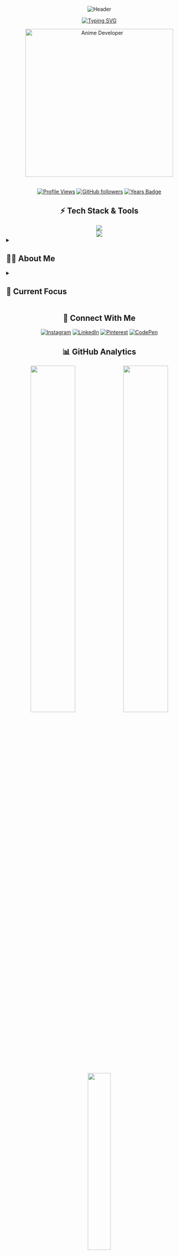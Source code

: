 <div align="center">
  
  ![Header](https://capsule-render.vercel.app/api?type=waving&color=gradient&customColorList=6,11,20&height=180&section=header&text=Aman%20Pandey&fontSize=42&fontColor=fff&animation=twinkling&fontAlignY=32)

  [![Typing SVG](https://readme-typing-svg.demolab.com?font=Fira+Code&duration=3000&pause=1000&color=6B72E1&center=true&vCenter=true&multiline=true&repeat=false&random=false&width=600&height=100&lines=Full+Stack+Developer+%7C+Tech+Enthusiast;Turning+Coffee+into+Code+since+2020)](https://git.io/typing-svg)
</div>

<div align="center">
  <img src="https://i.imgur.com/VxANS89.jpg" width="400px" alt="Anime Developer" />
  <br><br>
  
  [![Profile Views](https://komarev.com/ghpvc/?username=losercodes&label=Profile%20Views&color=6B72E1&style=for-the-badge)](https://github.com/losercodes)
  [![GitHub followers](https://img.shields.io/github/followers/losercodes?label=Followers&style=for-the-badge&color=6B72E1)](https://github.com/losercodes)
  [![Years Badge](https://badges.pufler.dev/years/losercodes?style=for-the-badge&color=6B72E1)](https://github.com/losercodes)
</div>

<div align="center">
  <h2>⚡ Tech Stack & Tools</h2>
  <img src="https://skillicons.dev/icons?i=js,ts,react,nextjs,nodejs,python,java,django&theme=dark" />
  <br>
  <img src="https://skillicons.dev/icons?i=tailwind,mongodb,postgres,firebase,redis,docker&theme=dark" />
</div>

<details>
<summary><h2>🧑‍💻 About Me</h2></summary>

```typescript
interface Developer {
  name: string;
  role: string;
  coding_since: number;
  languages: string[];
  tech_stack: {
    frontend: string[];
    backend: string[];
    databases: string[];
    devops: string[];
  };
  current_focus: string;
  fun_fact: string;
}

const aman: Developer = {
  name: "Aman Pandey",
  role: "Full Stack Developer",
  coding_since: 2020,
  languages: ["TypeScript", "JavaScript", "Python", "Java"],
  tech_stack: {
    frontend: ["React", "Next.js", "Tailwind CSS", "Material UI"],
    backend: ["Node.js", "Express", "Django", "FastAPI"],
    databases: ["MongoDB", "PostgreSQL", "Redis"],
    devops: ["Docker", "GitHub Actions", "Vercel", "AWS"],
  },
  current_focus: "Building scalable applications with React and TypeScript",
  fun_fact: "I debug code faster than I debug my life problems 🤷‍♂️"
};
```

</details>

<details>
<summary><h2>🎯 Current Focus</h2></summary>

- 🔭 Working on **Next.js Full Stack Applications**
- 🌱 Learning **System Design** & **Cloud Architecture**
- 👯 Open to collaborate on **Innovative Projects**
- 💬 Ask me about **React, TypeScript, or System Design**
- 📫 Reach me at **[aman0hata@gmail.com](mailto:aman0hata@gmail.com)**

</details>

<div align="center">
  <h2>🤝 Connect With Me</h2>
  
  [![Instagram](https://img.shields.io/badge/Instagram-E4405F?style=for-the-badge&logo=instagram&logoColor=white)](https://instagram.com/yoichi.in)
  [![LinkedIn](https://img.shields.io/badge/LinkedIn-0077B5?style=for-the-badge&logo=linkedin&logoColor=white)](https://linkedin.com/in/amanxxpandey)
  [![Pinterest](https://img.shields.io/badge/Pinterest-E60023?style=for-the-badge&logo=pinterest&logoColor=white)](https://pinterest.com/Kenxxaman)
  [![CodePen](https://img.shields.io/badge/Codepen-000000?style=for-the-badge&logo=codepen&logoColor=white)](https://codepen.io/Amanpandey6)
</div>

<div align="center">
  <h2>📊 GitHub Analytics</h2>
  
  <img width="49%" src="https://github-readme-streak-stats.herokuapp.com/?user=losercodes&theme=tokyonight&hide_border=true" />
  <img width="49%" src="https://github-readme-stats.vercel.app/api?username=losercodes&show_icons=true&theme=tokyonight&hide_border=true&count_private=true" />
  
  <img width="35%" src="https://github-readme-stats.vercel.app/api/top-langs/?username=losercodes&theme=tokyonight&hide_border=true&include_all_commits=true&count_private=true&layout=compact" />
</div>

<div align="center">
  <h2>🏆 GitHub Profile Trophy</h2>
  
  [![trophy](https://github-profile-trophy.vercel.app/?username=losercodes&theme=tokyonight&no-frame=true&row=1&column=7)](https://github.com/ryo-ma/github-profile-trophy)
</div>

<div align="center">
  <h2>🎵 Vibing To</h2>
  
  [![Spotify](https://novatorem-spotify-nine.vercel.app/api/spotify?background_color=0d1117&border_color=ffffff)](https://open.spotify.com/user/9k77o293lckdqzlmmtfec4gul)
</div>

<div align="center">
  <h2>💭 Quote of the Day</h2>
  
  [![Readme Quotes](https://quotes-github-readme.vercel.app/api?type=horizontal&theme=tokyonight)](https://github.com/piyushsuthar/github-readme-quotes)
</div>

<div align="center">
  <h2>💝 Support</h2>
  
  [![BuyMeACoffee](https://img.shields.io/badge/Buy_Me_A_Coffee-FFDD00?style=for-the-badge&logo=buy-me-a-coffee&logoColor=black)](https://buymeacoffee.com/officialstz)
</div>

<div align="center">
</div>

![Footer](https://capsule-render.vercel.app/api?type=waving&color=gradient&customColorList=6,11,20&height=100&section=footer)
